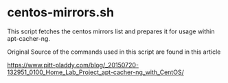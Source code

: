 # centos-mirrors.sh

This script fetches the centos mirrors list and prepares it for usage within apt-cacher-ng.

Original Source of the commands used in this script are found in this article

<https://www.pitt-pladdy.com/blog/_20150720-132951_0100_Home_Lab_Project_apt-cacher-ng_with_CentOS/>
